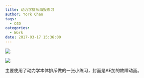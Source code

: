 ```yaml
---
title: 动力学排斥海报练习
author: York Chan
tags:
  - C4D
categories: 
  - Work
date: 2017-03-17 15:36:00
---
```



![](http://image.psdpi.com/image/c4d/ball/ball_1.gif) 


<!-- more -->


![](http://image.psdpi.com/image/c4d/ball/ball.png) 

主要使用了动力学本体排斥做的一张小练习，封面是AE加的故障动画。